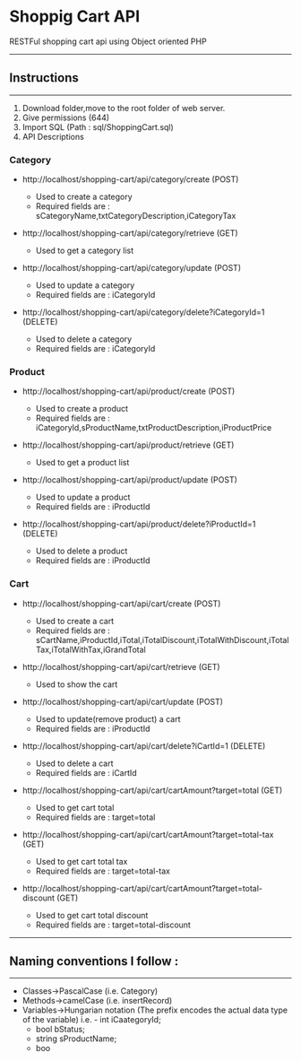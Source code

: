 # Shoppig Cart API

RESTFul shopping cart api using Object oriented PHP

************
## Instructions
************

1. Download folder,move to the root folder of web server.
2. Give permissions (644)
3. Import SQL (Path : sql/ShoppingCart.sql)
4. API Descriptions

### Category

- http://localhost/shopping-cart/api/category/create (POST)
	- Used to create a category
	- Required fields are :
		sCategoryName,txtCategoryDescription,iCategoryTax
	
- http://localhost/shopping-cart/api/category/retrieve (GET)
	- Used to get a category list
	
- http://localhost/shopping-cart/api/category/update (POST)
	- Used to update a category
	- Required fields are :
		iCategoryId

- http://localhost/shopping-cart/api/category/delete?iCategoryId=1 (DELETE)
	- Used to delete a category
	- Required fields are :
		iCategoryId
	
### Product

- http://localhost/shopping-cart/api/product/create (POST)
	- Used to create a product
	- Required fields are :
		iCategoryId,sProductName,txtProductDescription,iProductPrice
	
- http://localhost/shopping-cart/api/product/retrieve (GET)
	- Used to get a product list
	
- http://localhost/shopping-cart/api/product/update (POST)
	- Used to update a product
	- Required fields are :
		iProductId

- http://localhost/shopping-cart/api/product/delete?iProductId=1 (DELETE)
	- Used to delete a product
	- Required fields are :
		iProductId
	
### Cart

- http://localhost/shopping-cart/api/cart/create (POST)
	- Used to create a cart
	- Required fields are :
		sCartName,iProductId,iTotal,iTotalDiscount,iTotalWithDiscount,iTotalTax,iTotalWithTax,iGrandTotal
	
- http://localhost/shopping-cart/api/cart/retrieve (GET)
	- Used to show the cart
	
- http://localhost/shopping-cart/api/cart/update (POST)
	- Used to update(remove product) a cart
	- Required fields are :
		iProductId

- http://localhost/shopping-cart/api/cart/delete?iCartId=1 (DELETE)
	- Used to delete a cart
	- Required fields are :
		iCartId

- http://localhost/shopping-cart/api/cart/cartAmount?target=total (GET)
	- Used to get cart total
	- Required fields are :
		target=total

- http://localhost/shopping-cart/api/cart/cartAmount?target=total-tax (GET)
	- Used to get cart total tax
	- Required fields are :
		target=total-tax

- http://localhost/shopping-cart/api/cart/cartAmount?target=total-discount (GET)
	- Used to get cart total discount
	- Required fields are :
		target=total-discount
		
************
## Naming conventions I follow : 
************

- Classes->PascalCase (i.e. Category)
- Methods->camelCase  (i.e. insertRecord)
- Variables->Hungarian notation (The prefix encodes the actual data type of the variable)
i.e. 	- int iCaategoryId;
	- bool bStatus;
	- string sProductName;
	- boo
